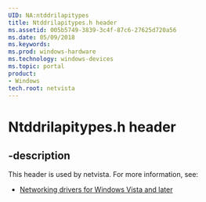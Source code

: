 ```yaml
---
UID: NA:ntddrilapitypes
title: Ntddrilapitypes.h header
ms.assetid: 005b5749-3839-3c4f-87c6-27625d720a56
ms.date: 05/09/2018
ms.keywords: 
ms.prod: windows-hardware
ms.technology: windows-devices
ms.topic: portal
product:
- Windows
tech.root: netvista
---
```


# Ntddrilapitypes.h header


## -description


This header is used by netvista. For more information, see:

- [Networking drivers for Windows Vista and later](../_netvista/index.md)
